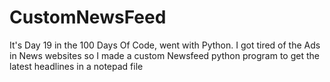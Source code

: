 # CustomNewsFeed

It's Day 19 in the 100 Days Of Code, went with Python. I got tired of the Ads in News websites so I made a custom Newsfeed python program to get the latest headlines in a notepad file 
